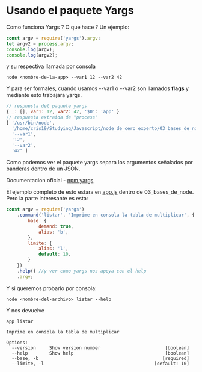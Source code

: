 # Usando el paquete Yargs

Como funciona Yargs ? O que hace ?
Un ejemplo:
```js
const argv = require('yargs').argv;
let argv2 = process.argv;
console.log(argv);
console.log(argv2);
```
y su respectiva llamada por consola
```console
node <nombre-de-la-app> --var1 12 --var2 42
```
Y para ser formales, cuando usamos --var1 o --var2 son llamados **flags** y mediante esto trabajara yargs.
```js
// respuesta del paquete yargs 
{ _: [], var1: 12, var2: 42, '$0': 'app' }
// respuesta extraida de "process"
[ '/usr/bin/node',
  '/home/cris19/Studying/Javascript/node_de_cero_experto/03_bases_de_node/app',
  '--var1',
  '12',
  '--var2',
  '42' ]
```

Como podemos ver el paquete yargs separa los argumentos señalados por banderas dentro de un JSON.

Documentacion oficial - [npm yargs](https://www.npmjs.com/package/yargs)

El ejemplo completo de esto estara en [app.js]() dentro de 03_bases_de_node. Pero la parte interesante es esta:
```js
const argv = require('yargs')
    .command('listar', 'Imprime en consola la tabla de multiplicar', {
        base: {
            demand: true,
            alias: 'b',
        },
        limite: {
            alias: 'l',
            default: 10,
        }
    })
    .help() //y ver como yargs nos apoya con el help
    .argv;
```
Y si queremos probarlo por consola:
```console
node <nombre-del-archivo> listar --help
```
Y nos devuelve
```console
app listar

Imprime en consola la tabla de multiplicar

Options:
  --version     Show version number                        [boolean]
  --help        Show help                                  [boolean]
  --base, -b                                              [required]
  --limite, -l                                         [default: 10]
```


